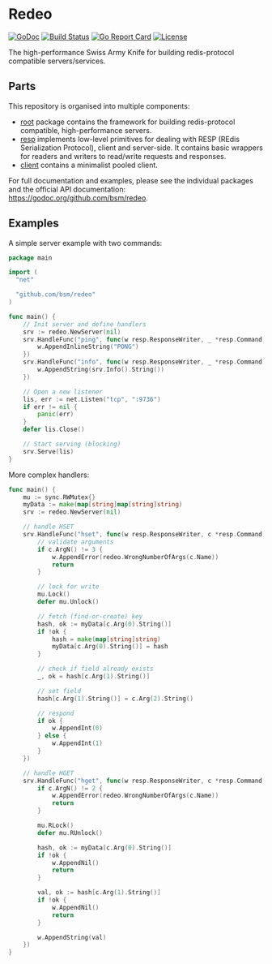 # Redeo

[![GoDoc](https://godoc.org/github.com/bsm/redeo?status.svg)](https://godoc.org/github.com/bsm/redeo)
[![Build Status](https://travis-ci.org/bsm/redeo.png?branch=master)](https://travis-ci.org/bsm/redeo)
[![Go Report Card](https://goreportcard.com/badge/github.com/bsm/redeo)](https://goreportcard.com/report/github.com/bsm/redeo)
[![License](https://img.shields.io/badge/License-Apache%202.0-blue.svg)](https://opensource.org/licenses/Apache-2.0)

The high-performance Swiss Army Knife for building redis-protocol compatible servers/services.

## Parts

This repository is organised into multiple components:

* [root](./) package contains the framework for building redis-protocol compatible,
  high-performance servers.
* [resp](./resp/) implements low-level primitives for dealing with
  RESP (REdis Serialization Protocol), client and server-side. It
  contains basic wrappers for readers and writers to read/write requests and
  responses.
* [client](./client/) contains a minimalist pooled client.

For full documentation and examples, please see the individual packages and the
official API documentation: https://godoc.org/github.com/bsm/redeo.

## Examples

A simple server example with two commands:

```go
package main

import (
  "net"

  "github.com/bsm/redeo"
)

func main() {
	// Init server and define handlers
	srv := redeo.NewServer(nil)
	srv.HandleFunc("ping", func(w resp.ResponseWriter, _ *resp.Command) {
		w.AppendInlineString("PONG")
	})
	srv.HandleFunc("info", func(w resp.ResponseWriter, _ *resp.Command) {
		w.AppendString(srv.Info().String())
	})

	// Open a new listener
	lis, err := net.Listen("tcp", ":9736")
	if err != nil {
		panic(err)
	}
	defer lis.Close()

	// Start serving (blocking)
	srv.Serve(lis)
}
```

More complex handlers:

```go
func main() {
	mu := sync.RWMutex{}
	myData := make(map[string]map[string]string)
	srv := redeo.NewServer(nil)

	// handle HSET
	srv.HandleFunc("hset", func(w resp.ResponseWriter, c *resp.Command) {
		// validate arguments
		if c.ArgN() != 3 {
			w.AppendError(redeo.WrongNumberOfArgs(c.Name))
			return
		}

		// lock for write
		mu.Lock()
		defer mu.Unlock()

		// fetch (find-or-create) key
		hash, ok := myData[c.Arg(0).String()]
		if !ok {
			hash = make(map[string]string)
			myData[c.Arg(0).String()] = hash
		}

		// check if field already exists
		_, ok = hash[c.Arg(1).String()]

		// set field
		hash[c.Arg(1).String()] = c.Arg(2).String()

		// respond
		if ok {
			w.AppendInt(0)
		} else {
			w.AppendInt(1)
		}
	})

	// handle HGET
	srv.HandleFunc("hget", func(w resp.ResponseWriter, c *resp.Command) {
		if c.ArgN() != 2 {
			w.AppendError(redeo.WrongNumberOfArgs(c.Name))
			return
		}

		mu.RLock()
		defer mu.RUnlock()

		hash, ok := myData[c.Arg(0).String()]
		if !ok {
			w.AppendNil()
			return
		}

		val, ok := hash[c.Arg(1).String()]
		if !ok {
			w.AppendNil()
			return
		}

		w.AppendString(val)
	})
}
```
